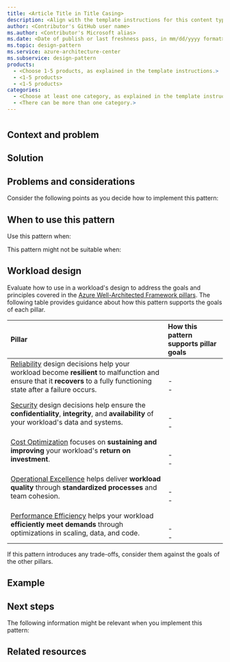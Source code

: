 ```yaml
---
title: <Article Title in Title Casing>
description: <Align with the template instructions for this content type.>
author: <Contributor's GitHub user name>
ms.author: <Contributor's Microsoft alias>
ms.date: <Date of publish or last freshness pass, in mm/dd/yyyy format>
ms.topic: design-pattern
ms.service: azure-architecture-center
ms.subservice: design-pattern
products:
  - <Choose 1-5 products, as explained in the template instructions.>
  - <1-5 products>
  - <1-5 products>
categories:
  - <Choose at least one category, as explained in the template instructions.>
  - <There can be more than one category.>
---
```

# <!-- Article title in sentence casing -->

<!-- Add a brief introductory paragraph with no heading. -->

## Context and problem

<!-- Provide a brief background about the pattern and the problem that the pattern addresses.-->

## Solution

<!-- Describe the solution you introduced in the previous section. -->

## Problems and considerations

Consider the following points as you decide how to implement this pattern:

<!-- Add a bulleted list of topics to consider before the solution is implemented. -->

## When to use this pattern

Use this pattern when:

<!--Add a bulleted-list of items that describe when this pattern is a good choice.-->

This pattern might not be suitable when:

<!--Add a bulleted-list of items that describe when this pattern is not a good choice.-->

## Workload design

Evaluate how to use <!--insert name of pattern--> in a workload's design to address the goals and principles covered in the [Azure Well-Architected Framework pillars](/azure/well-architected/pillars). The following table provides guidance about how this pattern supports the goals of each pillar.

<!--
- In the following table, include only the relevant rows. 
- Don't add information that's not part of the Well-Architected Framework pillars. 
-->

| Pillar | How this pattern supports pillar goals |
| :----- | :------------------------------------- |
| [Reliability](/azure/well-architected/reliability/checklist) design decisions help your workload become **resilient** to malfunction and ensure that it **recovers** to a fully functioning state after a failure occurs. | <!--Explanation--><br><br> - <!--[Guide code and relevant guide name](<link>)--><br> - <!--[Guide code and relevant guide name](<link>)--> |
| [Security](/azure/well-architected/security/checklist) design decisions help ensure the **confidentiality**, **integrity**, and **availability** of your workload's data and systems. | <!--Explanation--><br><br> - <!--[Guide code and relevant guide name](<link>)--><br> - <!--[Guide code and relevant guide name](<link>)--> |
| [Cost Optimization](/azure/well-architected/cost-optimization/checklist) focuses on **sustaining and improving** your workload's **return on investment**. | <!--Explanation--><br><br> - <!--[Guide code and relevant guide name](<link>)--><br> - <!--[Guide code and relevant guide name](<link>)--> |
| [Operational Excellence](/azure/well-architected/operational-excellence/checklist) helps deliver **workload quality** through **standardized processes** and team cohesion. | <!--Explanation--><br><br> - <!--[Guide code and relevant guide name](<link>)--><br> - <!--[Guide code and relevant guide name](<link>)--> |
| [Performance Efficiency](/azure/well-architected/performance-efficiency/checklist) helps your workload **efficiently meet demands** through optimizations in scaling, data, and code. | <!--Explanation--><br><br> - <!--[Guide code and relevant guide name](<link>)--><br> - <!--[Guide code and relevant guide name](<link>)--> |

If this pattern introduces any trade-offs, consider them against the goals of the other pillars.

## Example

<!-- Include a working sample that shows a real-world application. -->

## Next steps

The following information might be relevant when you implement this pattern:

<!--
- Add a bulleted list of links to third-party or Microsoft topics that can help customers build the workload.
- Link formats: 
  - Make Learn links site relative (for example, /azure/<feature>/<article-name>).
  - Start third-party links with `https://` and omit `en-us` unless the links don't work without it.
  - Omit a trailing slash, unless that is how the final URL renders after redirects.
-->

## Related resources

<!-- Add a bulleted list of links to related architecture information in the AAC TOC. -->
